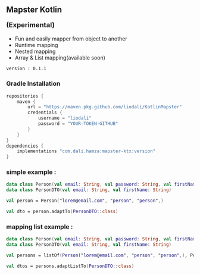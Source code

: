 ## Mapster Kotlin <p style="font-size:18px">(Experimental)</p>

* Fun and easily mapper from object to another
* Runtime mapping
* Nested mapping
* Array & List mapping(available soon)

`version : 0.1.1`

### Gradle Installation
```groovy
repositories {
    maven {
        url = "https://maven.pkg.github.com/liodali/KotlinMapster"
        credentials {
            username = "liodali"
            password = "YOUR-TOKEN-GITHUB"
        }
    }
}
dependencies {
    implementations "com.dali.hamza:mapster-ktx:version"
}

```

### simple example :

```kotlin
data class Person(val email: String, val password: String, val firstName: String)
data class PersonDTO(val email: String, val firstName: String)

val person = Person("lorem@email.com", "person", "person",)

val dto = person.adaptTo(PersonDTO::class)
```

### mapping list example :

```kotlin
data class Person(val email: String, val password: String, val firstName: String)
data class PersonDTO(val email: String, val firstName: String)

val persons = listOf(Person("lorem@email.com", "person", "person",), Person("lorem@email.com", "person", "person",))

val dtos = persons.adaptListTo(PersonDTO::class)
```
